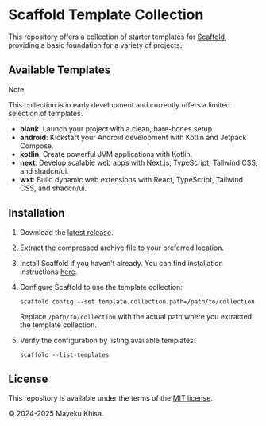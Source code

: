 # Scaffold Template Collection

This repository offers a collection of starter templates for [Scaffold][1], providing a basic foundation for a variety of projects.

## Available Templates

> [!NOTE]
>
> This collection is in early development and currently offers a limited selection of templates.

- **blank**: Launch your project with a clean, bare-bones setup
- **android**: Kickstart your Android development with Kotlin and Jetpack Compose.
- **kotlin**: Create powerful JVM applications with Kotlin.
- **next**: Develop scalable web apps with Next.js, TypeScript, Tailwind CSS, and shadcn/ui.
- **wxt**: Build dynamic web extensions with React, TypeScript, Tailwind CSS, and shadcn/ui.

## Installation

1. Download the [latest release][2].

2. Extract the compressed archive file to your preferred location.

3. Install Scaffold if you haven't already. You can find installation instructions [here][3].

4. Configure Scaffold to use the template collection:

   ```shell
   scaffold config --set template.collection.path=/path/to/collection
   ```

   Replace `/path/to/collection` with the actual path where you extracted the template collection.

5. Verify the configuration by listing available templates:

   ```shell
   scaffold --list-templates
   ```

## License

This repository is available under the terms of the [MIT license][4].

&copy; 2024-2025 Mayeku Khisa.

[1]: https://github.com/mayekukhisa/scaffold
[2]: https://github.com/mayekukhisa/scaffold-template-collection/releases/latest
[3]: https://github.com/mayekukhisa/scaffold#getting-started
[4]: LICENSE
